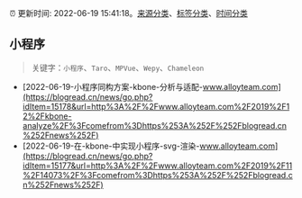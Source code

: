 :alarm_clock: 更新时间: 2022-06-19 15:41:18。[来源分类](../README.md)、[标签分类](../TAGS.md)、[时间分类](../TIMELINE.md)

## 小程序


> 关键字：`小程序`、`Taro`、`MPVue`、`Wepy`、`Chameleon`



- [2022-06-19-小程序同构方案-kbone-分析与适配-www.alloyteam.com](https://blogread.cn/news/go.php?idItem=15178&url=http%3A%2F%2Fwww.alloyteam.com%2F2019%2F12%2Fkbone-analyze%2F%3Fcomefrom%3Dhttps%253A%252F%252Fblogread.cn%252Fnews%252F) 
- [2022-06-19-在-kbone-中实现小程序-svg-渲染-www.alloyteam.com](https://blogread.cn/news/go.php?idItem=15177&url=http%3A%2F%2Fwww.alloyteam.com%2F2019%2F11%2F14073%2F%3Fcomefrom%3Dhttps%253A%252F%252Fblogread.cn%252Fnews%252F) 